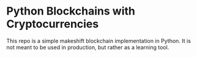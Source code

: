 # Python Blockchains with Cryptocurrencies

This repo is a simple makeshift blockchain implementation in Python. It is not meant to be used in production, but
rather as a learning tool. 